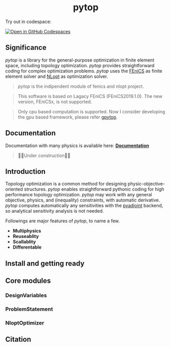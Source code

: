 <h1 align="center"><b>pytop</b></h1>

Try out in codespace:

<a href='https://codespaces.new/Naruki-Ichihara/pytop'><img src='https://github.com/codespaces/badge.svg' alt='Open in GitHub Codespaces' style='max-width: 100%;'></a>

## Significance

*pytop* is a library for the general-purpose optimization in finite element space, including topology optimization. *pytop* provides straightforward coding for complex optimization problems.
*pytop* uses the [FEniCS](https://fenicsproject.org/) as finite element solver and [NLopt](https://github.com/stevengj/nlopt) as optimization solver.

> *pytop* is the indipendent module of fenics and nlopt project.

> This software is based on Lagacy FEniCS (FEniCS2019.1.0). The new version, FEniCSx, is not supported.

> Only cpu based computation is supported. Now I consider developing the gpu based framework, please refer [gpytop](https://github.com/Naruki-Ichihara/gpytop).

## Documentation
Documentation with many physics is available here:
<a href="https://naruki-ichihara.github.io/pytop_docs/"><strong>Documentation</strong></a>

> 🚧🚧Under construction🚧🚧
## Introduction

Topology optimization is a common method for designing physic-objective-oriented structures. *pytop* enables straightforward pythonic coding for high performance
topology optimization. *pytop* may work with any general objective, physics, and (inequality) constraints, with automatic derivative.
*pytop* computes automatically any sensitivities with the [pyadjoint](https://github.com/dolfin-adjoint/pyadjoint) backend, so analytical sensitivity analysis is not needed.

Followings are major features of *pytop*, to name a few.

- **Multiphysics**
- **Reuseablity**
- **Scallablity**
- **Differentable**

## Install and getting ready

## Core modules

### DesignVariables

### ProblemStatement

### NloptOptimizer

## Citation
